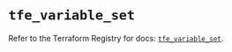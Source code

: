 # `tfe_variable_set`

Refer to the Terraform Registry for docs: [`tfe_variable_set`](https://registry.terraform.io/providers/hashicorp/tfe/0.43.0/docs/resources/variable_set).
